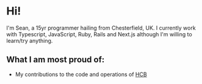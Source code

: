# Hi!
I'm Sean, a 15yr programmer hailing from Chesterfield, UK.
I currently work with Typescript, JavaScript, Ruby, Rails and Next.js although I'm willing to learn/try anything.

## What I am most proud of:
- My contributions to the code and operations of [HCB](https://hackclub.com/hcb)
